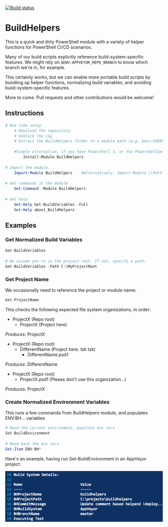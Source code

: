 [![Build status](https://ci.appveyor.com/api/projects/status/joxudd6qrahtr802?svg=true)](https://ci.appveyor.com/project/RamblingCookieMonster/buildhelpers)

BuildHelpers
==============

This is a quick and dirty PowerShell module with a variety of helper functions for PowerShell CI/CD scenarios.

Many of our build scripts explicitly reference build-system-specific features.  We might rely on `$ENV:APPVEYOR_REPO_BRANCH` to know which branch we're in, for example.

This certainly works, but we can enable more portable build scripts by bundling up helper functions, normalizing build variables, and avoiding build-system-specific features.

More to come.  Pull requests and other contributions would be welcome!

## Instructions

```powershell
# One time setup
    # Download the repository
    # Unblock the zip
    # Extract the BuildHelpers folder to a module path (e.g. $env:USERPROFILE\Documents\WindowsPowerShell\Modules\)

    #Simple alternative, if you have PowerShell 5, or the PowerShellGet module:
        Install-Module BuildHelpers

# Import the module.
    Import-Module BuildHelpers    #Alternatively, Import-Module \\Path\To\BuildHelpers

# Get commands in the module
    Get-Command -Module BuildHelpers

# Get help
    Get-Help Get-BuildVariables -Full
    Get-Help about_BuildHelpers
```

## Examples

### Get Normalized Build Variables

```powershell
Get-BuildVariables

# We assume you're in the project root. If not, specify a path:
Get-BuildVariables -Path C:\MyProjectRoot
```

### Get Project Name

We occasionally need to reference the project or module name:

```powershell
Get-ProjectName
```

This checks the following expected file system organizations, in order:

* ProjectX (Repo root)
  * ProjectX (Project here)

*Produces*: ProjectX

* ProjectX (Repo root)
  * DifferentName (Project here. tsk tsk)
    * DifferentName.psd1

*Produces*: DifferentName

* ProjectX (Repo root)
  * ProjectX.psd1 (Please don't use this organization...)

*Produces*: ProjectX

### Create Normalized Environment Variables

This runs a few commands from BuildHelpers module, and populates ENV:BH... variables

```powershell
# Read the current environment, populate env vars
Set-BuildEnvironment

# Read back the env vars
Get-Item ENV:BH*
```

Here's an example, having run Set-BuildEnvironment in an AppVeyor project:

[![AppVeyor Example](/Media/AppVeyor.png)](https://ci.appveyor.com/project/RamblingCookieMonster/buildhelpers/build/1.0.4)
